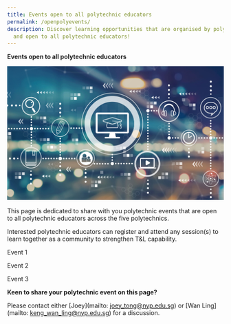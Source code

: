 ```yaml
---
title: Events open to all polytechnic educators
permalink: /openpolyevents/
description: Discover learning opportunities that are organised by polytechnics
  and open to all polytechnic educators!
---
```

**Events open to all polytechnic educators**

![](/images/117303261_ML.jpg)

This page is dedicated to share with you polytechnic events that are open to all polytechnic educators across the five polytechnics. 

Interested polytechnic educators can register and attend any session(s) to learn together as a community to strengthen T&L capability.

  

Event 1

Event 2

Event 3
 
 
    
    
**Keen to share your polytechnic  event on this page?**

Please contact either [Joey](mailto: joey_tong@nyp.edu.sg) or [Wan Ling](mailto: keng_wan_ling@nyp.edu.sg) for a discussion.